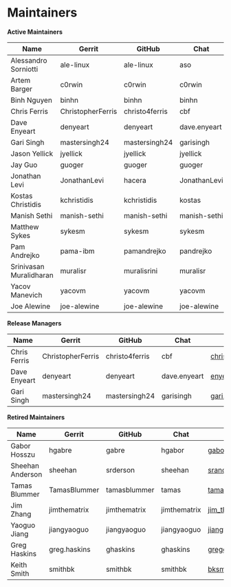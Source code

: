 Maintainers
===========

**Active Maintainers**

| Name            | Gerrit     | GitHub    | Chat    | email
|-----------------|------------|-----------|---------|----------------------
| Alessandro Sorniotti | ale-linux | ale-linux | aso | <ale.linux@sopit.net>
| Artem Barger    | c0rwin     | c0rwin    | c0rwin  | <bartem@il.ibm.com>
| Binh Nguyen     | binhn      | binhn     | binhn   | <binh1010010110@gmail.com>
| Chris Ferris    | ChristopherFerris | christo4ferris | cbf |  <chris.ferris@gmail.com>
| Dave Enyeart   |  denyeart   |  denyeart  | dave.enyeart | <enyeart@us.ibm.com>
| Gari Singh      | mastersingh24 | mastersingh24 | garisingh | <gari.r.singh@gmail.com>
| Jason Yellick   | jyellick   |  jyellick  |  jyellick | <jyellick@us.ibm.com>
| Jay Guo       |   guoger    |   guoger  |  guoger   | <guojiannan1101@gmail.com>
| Jonathan Levi  |  JonathanLevi | hacera   |   JonathanLevi | <jonathan@hacera.com>
| Kostas Christidis |  kchristidis | kchristidis | kostas  |  <kostas@gmail.com>
| Manish Sethi   |  manish-sethi | manish-sethi | manish-sethi | <manish.sethi@gmail.com>
| Matthew Sykes  |  sykesm    |   sykesm  |  sykesm   | <sykesmat@us.ibm.com>
| Pam Andrejko  |   pama-ibm  |   pamandrejko | pandrejko | <pama@ibm.com>
| Srinivasan Muralidharan | muralisr | muralisrini | muralisr | <srinivasan.muralidharan99@gmail.com>
| Yacov Manevich |  yacovm    |   yacovm   |   yacovm   | <yacovm@il.ibm.com>
| Joe Alewine    |  joe-alewine |   joe-alewine  | joe-alewine   | <joe.alewine@ibm.com>

**Release Managers**

| Name            | Gerrit     | GitHub    | Chat    | email
|-----------------|------------|-----------|---------|----------------------
| Chris Ferris  |  ChristopherFerris | christo4ferris | cbf  |   <chris.ferris@gmail.com>
| Dave Enyeart  |  denyeart   |  denyeart | dave.enyeart | <enyeart@us.ibm.com>
| Gari Singh   |  mastersingh24 | mastersingh24 | garisingh | <gari.r.singh@gmail.com>

**Retired Maintainers**

| Name            | Gerrit     | GitHub    | Chat    | email
|-----------------|------------|-----------|---------|----------------------  
| Gabor Hosszu     | hgabre    |   gabre   |    hgabor  |  <gabor@digitalasset.com>
| Sheehan Anderson | sheehan   |  srderson |  sheehan  | <sranderson@gmail.com>
|  Tamas Blummer  |  TamasBlummer | tamasblummer | tamas   |  <tamas@digitalasset.com>
| Jim Zhang     |   jimthematrix | jimthematrix | jimthematrix | <jim_the_matrix@hotmail.com>
| Yaoguo Jiang   |  jiangyaoguo | jiangyaoguo | jiangyaoguo | <jiangyaoguo@gmail.com>
| Greg Haskins  |  greg.haskins | ghaskins  |  ghaskins | <gregory.haskins@gmail.com>
| Keith Smith  |   smithbk   |  smithbk  |  smithbk  | <bksmith@us.ibm.com>
